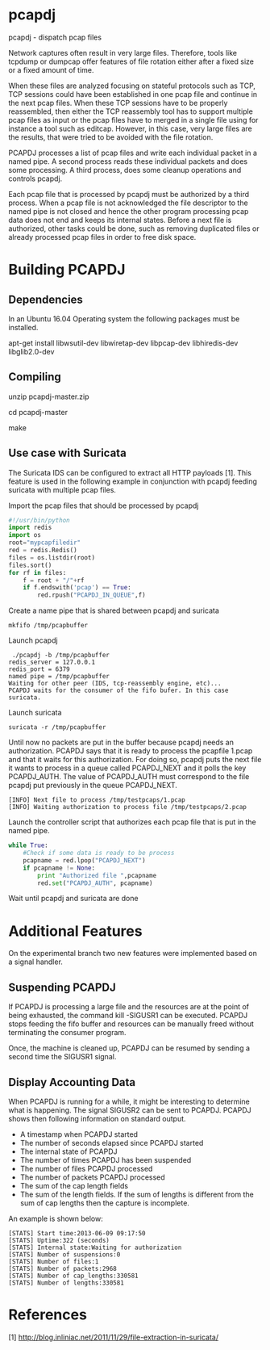 pcapdj
======

pcapdj - dispatch pcap files

Network captures often result in very large files. Therefore, tools like
tcpdump or dumpcap offer features of file rotation either after a fixed
size or a fixed amount of time.

When these files are analyzed focusing on stateful protocols such as TCP, 
TCP sessions could have been established in one pcap file and continue in
the next pcap files. When these TCP sessions have to be properly reassembled,
then either the TCP reassembly tool has to support multiple pcap files as
input or the pcap files have to merged in a single file using for instance a
tool such as editcap. However, in this case, very large files are the results,
that were tried to be avoided with the file rotation. 

PCAPDJ processes a list of pcap files and write each individual packet in a
named pipe. A second process reads these individual packets and does some
processing. A third process, does some cleanup operations and controls pcapdj. 

Each pcap file that is processed by pcapdj must be authorized by a third process. 
When a pcap file is not acknowledged the file descriptor to the named pipe
is not closed and hence the other program processing pcap data does not end and
keeps its internal states. Before a next file is authorized, other tasks could be done, 
such as removing duplicated files or already processed pcap files in order to free disk space. 


Building PCAPDJ
===============

Dependencies
------------


In an Ubuntu 16.04 Operating system the following packages must be installed.

apt-get install libwsutil-dev libwiretap-dev libpcap-dev libhiredis-dev libglib2.0-dev

Compiling
---------

unzip pcapdj-master.zip

cd pcapdj-master

make

Use case with Suricata
----------------------

The Suricata IDS can be configured to extract all HTTP payloads [1].
This feature is used in the following example in conjunction with pcapdj
feeding suricata with multiple pcap files.

Import the pcap files that should be processed by pcapdj

```python
#!/usr/bin/python
import redis
import os
root="mypcapfiledir"
red = redis.Redis()
files = os.listdir(root)
files.sort()
for rf in files:
    f = root + "/"+rf
    if f.endswith('pcap') == True:
        red.rpush("PCAPDJ_IN_QUEUE",f)
```

Create a name pipe that is shared between pcapdj and suricata
```
mkfifo /tmp/pcapbuffer
```

Launch pcapdj
```
 ./pcapdj -b /tmp/pcapbuffer 
redis_server = 127.0.0.1
redis_port = 6379
named pipe = /tmp/pcapbuffer
Waiting for other peer (IDS, tcp-reassembly engine, etc)...
PCAPDJ waits for the consumer of the fifo bufer. In this case suricata.
```

Launch suricata

```
suricata -r /tmp/pcapbuffer 
```

Until now no packets are put in the buffer because pcapdj needs an
authorization. PCAPDJ says that it is ready to process the pcapfile 1.pcap
and that it waits for this authorization.  For doing so, pcapdj puts the
next file it wants to process in a queue called PCAPDJ_NEXT and it polls the
key PCAPDJ_AUTH. The value of PCAPDJ_AUTH must correspond to the file pcapdj 
put previously in the queue PCAPDJ_NEXT.

```
[INFO] Next file to process /tmp/testpcaps/1.pcap
[INFO] Waiting authorization to process file /tmp/testpcaps/2.pcap
```

Launch the controller script that authorizes each pcap file that is put 
in the named pipe.

```python
while True:
    #Check if some data is ready to be process
    pcapname = red.lpop("PCAPDJ_NEXT")
    if pcapname != None:
        print "Authorized file ",pcapname
        red.set("PCAPDJ_AUTH", pcapname)
```

Wait until pcapdj and suricata are done

Additional Features
===================

On the experimental branch two new features were implemented based on 
a signal handler.

Suspending PCAPDJ
-----------------

If PCAPDJ is processing a large file and the resources are at the point of
being exhausted, the command kill -SIGUSR1 <pid of pcap dj> can be executed.
PCAPDJ stops feeding the fifo buffer and resources can be manually freed 
without terminating the consumer program.

Once, the machine is cleaned up, PCAPDJ can be resumed by sending a second
time the SIGUSR1 signal.

Display Accounting Data
-----------------------

When PCAPDJ is running for a while, it might be interesting to determine
what is happening. The signal SIGUSR2 can be sent to PCAPDJ. PCAPDJ 
shows then following information on standard output.

-  A timestamp when PCAPDJ started 
-  The number of seconds elapsed since PCAPDJ started
-  The internal state of PCAPDJ
-  The number of times PCAPDJ has been suspended
-  The number of files PCAPDJ processed
-  The number of packets PCAPDJ processed
-  The sum of the cap length fields
-  The sum of the length fields. If the sum of lengths is different from
   the sum of cap lengths then the capture is incomplete. 
 
An example is shown below:

```
[STATS] Start time:2013-06-09 09:17:50
[STATS] Uptime:322 (seconds)
[STATS] Internal state:Waiting for authorization
[STATS] Number of suspensions:0
[STATS] Number of files:1
[STATS] Number of packets:2968
[STATS] Number of cap_lengths:330581
[STATS] Number of lengths:330581
```
References
==========
[1] http://blog.inliniac.net/2011/11/29/file-extraction-in-suricata/
